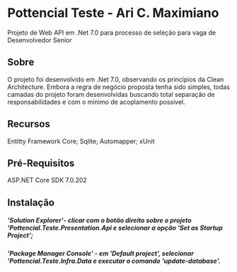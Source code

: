
# Pottencial Teste - Ari C. Maximiano

Projeto de Web API em .Net 7.0 para processo de seleção para vaga de Desenvolvedor Senior 


## Sobre
O projeto foi desenvolvido em .Net 7.0, observando os princípios da Clean Architecture. Embora a regra de negócio proposta tenha sido simples, todas camadas do projeto foram desenvolvidas buscando total separação de responsabilidades e com o mínimo de acoplamento possível.
## Recursos

Entitty Framework Core;
Sqlite; Automapper; xUnit


## Pré-Requisitos

ASP.NET Core SDK 7.0.202
## Instalação
##### 'Solution Explorer'- clicar com o botão direito sobre o projeto 'Pottencial.Teste.Presentation.Api e selecionar a opção 'Set as Startup Project';
##### 'Package Manager Console' - em 'Default project', selecionar 'Pottencial.Teste.Infra.Data e executar o comando 'update-database'.


